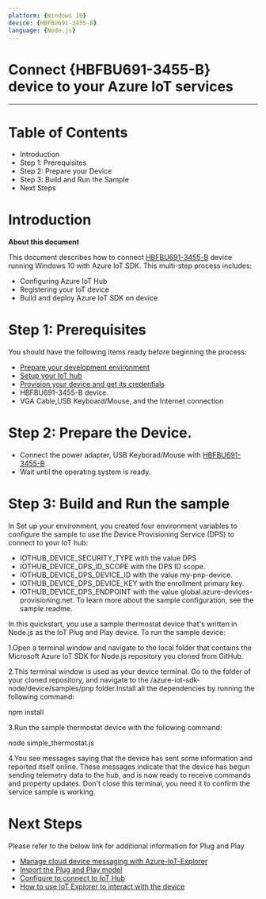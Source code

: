```yaml
---
platform: {Windows 10}
device: {HBFBU691-3455-B}
language: {Node.js}
---
```


Connect {HBFBU691-3455-B} device to your Azure IoT services
===

---
# Table of Contents

- Introduction
- Step 1: Prerequisites
- Step 2: Prepare your Device
- Step 3: Build and Run the Sample
- Next Steps

<a name="Introduction"></a>

# Introduction 

**About this document**

This document describes how to connect [HBFBU691-3455-B](https://www.jetwayipc.com/product/hbfbu691-3455-b-series/) device running Windows 10 with Azure IoT SDK. This multi-step process includes:

- Configuring Azure IoT Hub
- Registering your IoT device
- Build and deploy Azure IoT SDK on device

<a name="Prerequisites"></a>
# Step 1: Prerequisites

You should have the following items ready before beginning the process:
- [Prepare your development environment](https://github.com/Azure/azure-iot-sdk-c/blob/master/doc/devbox_setup.md)
- [Setup your IoT hub](https://github.com/Azure/azure-iot-device-ecosystem/blob/master/setup_iothub.md)
- [Provision your device and get its credentials](https://github.com/Azure/azure-iot-device-ecosystem/blob/master/manage_iot_hub.md)
- HBFBU691-3455-B device.
- VGA Cable,USB Keyboard/Mouse, and the Internet connection

<a name="preparethedevice"></a>
# Step 2: Prepare the Device.

- Connect the power adapter, USB Keyborad/Mouse with [HBFBU691-3455-B](https://www.jetwayipc.com/product/hbfbu691-3455-b-series/) .
- Wait until the operating system is ready.

# Step 3: Build and Run the sample

In Set up your environment, you created four environment variables to configure the sample to use the Device Provisioning Service (DPS) to connect to your IoT hub:

- IOTHUB_DEVICE_SECURITY_TYPE with the value DPS
- IOTHUB_DEVICE_DPS_ID_SCOPE with the DPS ID scope.
- IOTHUB_DEVICE_DPS_DEVICE_ID with the value my-pnp-device.
- IOTHUB_DEVICE_DPS_DEVICE_KEY with the enrollment primary key.
- IOTHUB_DEVICE_DPS_ENDPOINT with the value global.azure-devices-provisioning.net.
To learn more about the sample configuration, see the sample readme.

In this quickstart, you use a sample thermostat device that's written in Node.js as the IoT Plug and Play device. To run the sample device:

1.Open a terminal window and navigate to the local folder that contains the Microsoft Azure IoT SDK for Node.js repository you cloned from GitHub.

2.This terminal window is used as your device terminal. Go to the folder of your cloned repository, and navigate to the /azure-iot-sdk-node/device/samples/pnp folder.Install all the dependencies by running the following command:

npm install

3.Run the sample thermostat device with the following command:

node simple_thermostat.js

4.You see messages saying that the device has sent some information and reported itself online. These messages indicate that the device has begun sending telemetry data to the hub, and is now ready to receive commands and property updates. Don't close this terminal, you need it to confirm the service sample is working.

# Next Steps

Please refer to the below link for additional information for Plug and Play 

-   [Manage cloud device messaging with Azure-IoT-Explorer](https://github.com/Azure/azure-iot-explorer/releases)
-   [Import the Plug and Play model](https://docs.microsoft.com/en-us/azure/iot-pnp/concepts-model-repository)
-   [Configure to connect to IoT Hub](https://docs.microsoft.com/en-us/azure/iot-pnp/quickstart-connect-device-c)
-   [How to use IoT Explorer to interact with the device ](https://docs.microsoft.com/en-us/azure/iot-pnp/howto-use-iot-explorer#install-azure-iot-explorer)   
